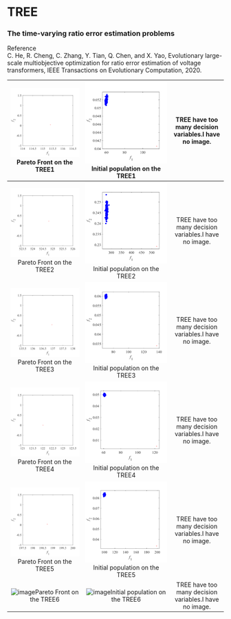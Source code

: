 # TREE  
### The time-varying ratio error estimation problems  
Reference  
C. He, R. Cheng, C. Zhang, Y. Tian, Q. Chen, and X. Yao, Evolutionary
large-scale multiobjective optimization for ratio error estimation of
voltage transformers, IEEE Transactions on Evolutionary Computation,
2020.

|![image](../../image/TREE1_M2PF.svg)Pareto Front on the TREE1|![image](../../image/TREE1_M2Init.svg)Initial population on the TREE1|TREE have too many decision variables.I have no image.|
|:-:|:-:|:-:|
|![image](../../image/TREE2_M2PF.svg)Pareto Front on the TREE2|![image](../../image/TREE2_M2Init.svg)Initial population on the TREE2|TREE have too many decision variables.I have no image.|
|![image](../../image/TREE3_M2PF.svg)Pareto Front on the TREE3|![image](../../image/TREE3_M2Init.svg)Initial population on the TREE3|TREE have too many decision variables.I have no image.|
|![image](../../image/TREE4_M2PF.svg)Pareto Front on the TREE4|![image](../../image/TREE4_M2Init.svg)Initial population on the TREE4|TREE have too many decision variables.I have no image.|
|![image](../../image/TREE5_M2PF.svg)Pareto Front on the TREE5|![image](../../image/TREE5_M2Init.svg)Initial population on the TREE5|TREE have too many decision variables.I have no image.|
|![image](../../image/TREE6_M2PF.svg)Pareto Front on the TREE6|![image](../../image/TREE6_M2Init.svg)Initial population on the TREE6|TREE have too many decision variables.I have no image.|
